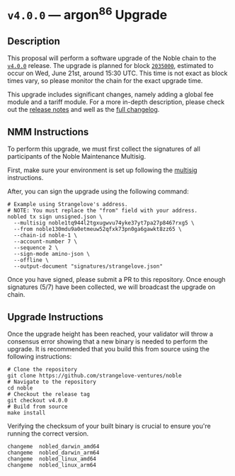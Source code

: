 # `v4.0.0` — argon<sup>86</sup> Upgrade

## Description

This proposal will perform a software upgrade of the Noble chain to the [`v4.0.0`](https://github.com/strangelove-ventures/noble/releases/tag/v4.0.0) release. The upgrade is planned for block [`2035000`](https://testnet.mintscan.io/noble-testnet/blocks/2035000), estimated to occur on Wed, June 21st, around 15:30 UTC. This time is not exact as block times vary, so please monitor the chain for the exact upgrade time.

This upgrade includes significant changes, namely adding a global fee module and a tariff module. For a more in-depth description, please check out the [release notes](https://github.com/strangelove-ventures/noble/releases/tag/v4.0.0) and well as the [full changelog](https://github.com/strangelove-ventures/noble/compare/v2.0.0...v4.0.0).

## NMM Instructions

To perform this upgrade, we must first collect the signatures of all participants of the Noble Maintenance Multisig.

First, make sure your environment is set up following the [multisig](https://github.com/strangelove-ventures/noble-networks/tree/main/mainnet/noble-1/multi-sig) instructions.

After, you can sign the upgrade using the following command:

```shell
# Example using Strangelove's address.
# NOTE: You must replace the "from" field with your address.
nobled tx sign unsigned.json \
  --multisig noble1tq944l2tgxugwvu74yke37yt7pa27p8467rxg5 \
  --from noble130mdu9a0etmeuw52qfxk73pn0ga6gawkt8zz65 \
  --chain-id noble-1 \
  --account-number 7 \
  --sequence 2 \
  --sign-mode amino-json \
  --offline \
  --output-document "signatures/strangelove.json"
```

Once you have signed, please submit a PR to this repository. Once enough signatures (5/7) have been collected, we will broadcast the upgrade on chain.

## Upgrade Instructions

Once the upgrade height has been reached, your validator will throw a consensus error showing that a new binary is needed to perform the upgrade. It is recommended that you build this from source using the following instructions:

```shell
# Clone the repository
git clone https://github.com/strangelove-ventures/noble
# Navigate to the repository
cd noble
# Checkout the release tag
git checkout v4.0.0
# Build from source
make install
```

Verifying the checksum of your built binary is crucial to ensure you're running the correct version.

```shell
changeme  nobled_darwin_amd64
changeme  nobled_darwin_arm64
changeme  nobled_linux_amd64
changeme  nobled_linux_arm64
```
